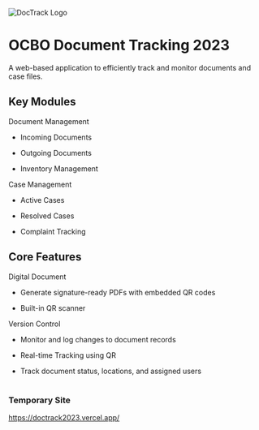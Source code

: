 ![DocTrack Logo](src/assets/logo.avif)

# OCBO Document Tracking 2023

A web-based application to efficiently track and monitor documents and case files.

## Key Modules

Document Management

- Incoming Documents

- Outgoing Documents

- Inventory Management

Case Management

- Active Cases

- Resolved Cases

- Complaint Tracking

## Core Features

Digital Document

- Generate signature-ready PDFs with embedded QR codes

- Built-in QR scanner

Version Control

- Monitor and log changes to document records

- Real-time Tracking using QR

- Track document status, locations, and assigned users

#

### Temporary Site

https://doctrack2023.vercel.app/
